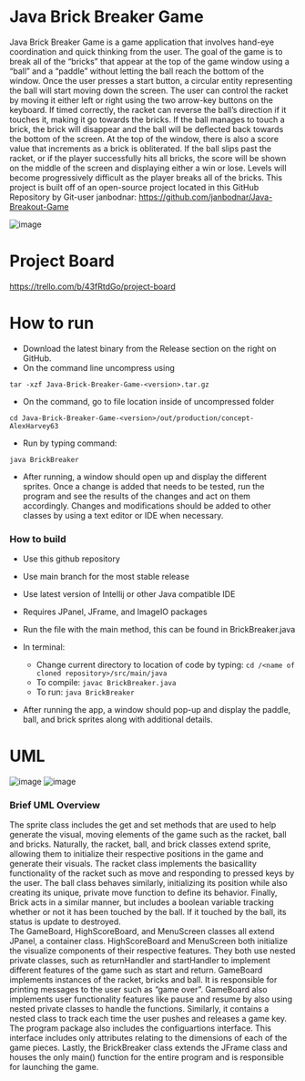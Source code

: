 # Java Brick Breaker Game
Java Brick Breaker Game is a game application that involves hand-eye coordination and quick thinking from the user. The goal of the game is to break all of the “bricks” that appear at the top of the game window using a “ball” and a “paddle” without letting the ball reach the bottom of the window. Once the user presses a start button, a circular entity representing the ball will start moving down the screen. The user can control the racket by moving it either left or right using the two arrow-key buttons on the keyboard. If timed correctly, the racket can reverse the ball’s direction if it touches it, making it go towards the bricks. If the ball manages to touch a brick, the brick will disappear and the ball will be deflected back towards the bottom of the screen. At the top of the window, there is also a score value that increments as a brick is obliterated. If the ball slips past the racket, or if the player successfully hits all bricks, the score will be shown on the middle of the screen and displaying either a win or lose. Levels will become progressively difficult as the player breaks all of the bricks.
This project is built off of an open-source project located in this GitHub Repository by Git-user janbodnar: https://github.com/janbodnar/Java-Breakout-Game

![image](https://user-images.githubusercontent.com/89492718/159178301-99cdba6c-e206-407f-955c-8cdb440b20c3.png)

# Project Board
https://trello.com/b/43fRtdGo/project-board

# How to run
- Download the latest binary from the Release section on the right on GitHub.  
- On the command line uncompress using
```
tar -xzf Java-Brick-Breaker-Game-<version>.tar.gz
```
- On the command, go to file location inside of uncompressed folder
```
cd Java-Brick-Breaker-Game-<version>/out/production/concept-AlexHarvey63
```
- Run by typing command:
```
java BrickBreaker
```
- After running, a window should open up and display the different sprites. Once a change is added that needs to be tested, run the program and see the results of the changes and act on them accordingly. Changes and modifications should be added to other classes by using a text editor or IDE when necessary.

### How to build
- Use this github repository
- Use main branch for the most stable release
- Use latest version of Intellij or other Java compatible IDE
- Requires JPanel, JFrame, and ImageIO packages
- Run the file with the main method, this can be found in BrickBreaker.java
- In terminal:
  - Change current directory to location of code by typing: `cd /<name of cloned repository>/src/main/java`
  - To compile: `javac BrickBreaker.java`
  - To run: `java BrickBreaker`

- After running the app, a window should pop-up and display the paddle, ball, and brick sprites along with additional details.

# UML
![image](https://user-images.githubusercontent.com/89605166/160741478-9e21a3fe-639c-41a0-b2f4-9af7b0143d39.png)
![image](https://user-images.githubusercontent.com/89605166/160741483-c92232b9-dfb7-4899-91d0-a8b93b060bb6.png)
### Brief UML Overview
The sprite class includes the get and set methods that are used to help generate the visual, moving elements of the game such as the racket, ball and bricks. Naturally, the racket, ball, and brick classes extend sprite, allowing them to initialize their respective positions in the game and generate their visuals. The racket class implements the basicallity functionality of the racket such as move and responding to pressed keys by the user. The ball class behaves similarly, initializing its position while also creating its unique, private move function to define its behavior. Finally, Brick acts in a similar manner, but includes a boolean variable tracking whether or not it has been touched by the ball. If it touched by the ball, its status is update to destroyed.  
The GameBoard, HighScoreBoard, and MenuScreen classes all extend JPanel, a container class. HighScoreBoard and MenuScreen both initialize the visualize components of their respective features. They both use nested private classes, such as returnHandler and startHandler to implement different features of the game such as start and return. GameBoard implements instances of the racket, bricks and ball. It is responsible for printing messages to the user such as “game over”. GameBoard also implements user functionality features like pause and resume by also using nested private classes to handle the functions. Similarly, it contains a nested class to track each time the user pushes and releases a game key. The program package also includes the configuartions interface. This interface includes only attributes relating to the dimensions of each of the game pieces. Lastly, the BrickBreaker class extends the JFrame class and houses the only main() function for the entire program and is responsible for launching the game.




